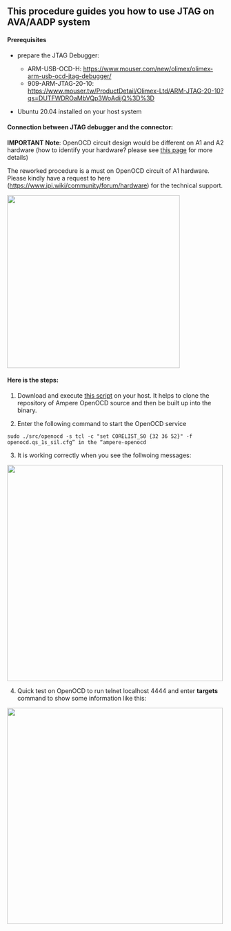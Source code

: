## This procedure guides you how to use JTAG on AVA/AADP system

#### Prerequisites
* prepare the JTAG Debugger:
   * ARM-USB-OCD-H: https://www.mouser.com/new/olimex/olimex-arm-usb-ocd-jtag-debugger/ 
   * 909-ARM-JTAG-20-10: https://www.mouser.tw/ProductDetail/Olimex-Ltd/ARM-JTAG-20-10?qs=DUTFWDROaMbVQp3WoAdijQ%3D%3D

* Ubuntu 20.04 installed on your host system

#### Connection between JTAG debugger and the connector:
**IMPORTANT Note**:
OpenOCD circuit design would be different on A1 and A2 hardware (how to identify your hardware? please see [this page](https://www.ipi.wiki/pages/comhpc-docs?page=firmware_A1vsA2.html) for more details)

The reworked procedure is a must on OpenOCD circuit of A1 hardware. Please kindly have a request to here (https://www.ipi.wiki/community/forum/hardware) for the technical support.


<img src="https://user-images.githubusercontent.com/48880474/194017397-78b1e935-e996-4237-b294-50a25608eace.png" width="400">

#### Here is the steps:

1. Download and execute [this script](https://hq0epm0west0us0storage.blob.core.windows.net/$web/public/COMHPC/AVA_AADP/JTAG/OpenOCD.sh) on your host. It helps to clone the repository of Ampere OpenOCD source and then be built up into the binary. 

2. Enter the following command to start the OpenOCD service

```
sudo ./src/openocd -s tcl -c "set CORELIST_S0 {32 36 52}" -f openocd.qs_1s_sil.cfg” in the “ampere-openocd
```

3. It is working correctly when you see the follwoing messages: 
<img src="https://user-images.githubusercontent.com/48880474/194020595-c46a29c6-76cf-4f60-9917-a5e231661abb.png" width="500">

 
4. Quick test on OpenOCD to run telnet localhost 4444 and enter **targets** command to show some information like this:
 
<img src="https://user-images.githubusercontent.com/48880474/194022293-38da324f-f00e-4a18-b158-2db05000bead.png" width="500">
